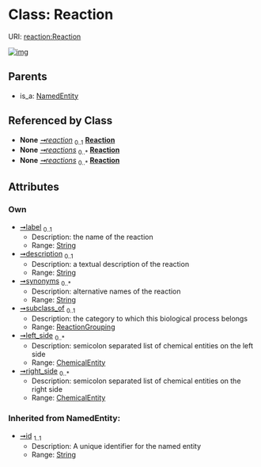 
# Class: Reaction




URI: [reaction:Reaction](http://w3id.org/ontogpt/reaction/Reaction)


[![img](https://yuml.me/diagram/nofunky;dir:TB/class/[ReactionGrouping],[ChemicalEntity]<right_side%200..*-%20[Reaction&#124;label:string%20%3F;description:string%20%3F;synonyms:string%20*;id(i):string],[ChemicalEntity]<left_side%200..*-%20[Reaction],[ReactionGrouping]<subclass_of%200..1-%20[Reaction],[GeneReactionPairing]-%20reaction%200..1>[Reaction],[GeneToReaction]++-%20reactions%200..*>[Reaction],[ReactionDocument]++-%20reactions%200..*>[Reaction],[NamedEntity]^-[Reaction],[ReactionDocument],[NamedEntity],[GeneToReaction],[GeneReactionPairing],[ChemicalEntity])](https://yuml.me/diagram/nofunky;dir:TB/class/[ReactionGrouping],[ChemicalEntity]<right_side%200..*-%20[Reaction&#124;label:string%20%3F;description:string%20%3F;synonyms:string%20*;id(i):string],[ChemicalEntity]<left_side%200..*-%20[Reaction],[ReactionGrouping]<subclass_of%200..1-%20[Reaction],[GeneReactionPairing]-%20reaction%200..1>[Reaction],[GeneToReaction]++-%20reactions%200..*>[Reaction],[ReactionDocument]++-%20reactions%200..*>[Reaction],[NamedEntity]^-[Reaction],[ReactionDocument],[NamedEntity],[GeneToReaction],[GeneReactionPairing],[ChemicalEntity])

## Parents

 *  is_a: [NamedEntity](NamedEntity.md)

## Referenced by Class

 *  **None** *[➞reaction](geneReactionPairing__reaction.md)*  <sub>0..1</sub>  **[Reaction](Reaction.md)**
 *  **None** *[➞reactions](geneToReaction__reactions.md)*  <sub>0..\*</sub>  **[Reaction](Reaction.md)**
 *  **None** *[➞reactions](reactionDocument__reactions.md)*  <sub>0..\*</sub>  **[Reaction](Reaction.md)**

## Attributes


### Own

 * [➞label](reaction__label.md)  <sub>0..1</sub>
     * Description: the name of the reaction
     * Range: [String](types/String.md)
 * [➞description](reaction__description.md)  <sub>0..1</sub>
     * Description: a textual description of the reaction
     * Range: [String](types/String.md)
 * [➞synonyms](reaction__synonyms.md)  <sub>0..\*</sub>
     * Description: alternative names of the reaction
     * Range: [String](types/String.md)
 * [➞subclass_of](reaction__subclass_of.md)  <sub>0..1</sub>
     * Description: the category to which this biological process belongs
     * Range: [ReactionGrouping](ReactionGrouping.md)
 * [➞left_side](reaction__left_side.md)  <sub>0..\*</sub>
     * Description: semicolon separated list of chemical entities on the left side
     * Range: [ChemicalEntity](ChemicalEntity.md)
 * [➞right_side](reaction__right_side.md)  <sub>0..\*</sub>
     * Description: semicolon separated list of chemical entities on the right side
     * Range: [ChemicalEntity](ChemicalEntity.md)

### Inherited from NamedEntity:

 * [➞id](namedEntity__id.md)  <sub>1..1</sub>
     * Description: A unique identifier for the named entity
     * Range: [String](types/String.md)
